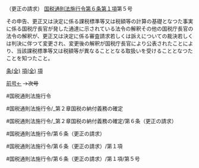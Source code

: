 （更正の請求）
[国税通則法施行令第６条第１項](国税通則法施行＿令＿第６条第１項)第５号

その申告、更正又は決定に係る課税標準等又は税額等の計算の基礎となつた事実に係る国税庁長官が発した通達に示されている法令の解釈その他の国税庁長官の法令の解釈が、更正又は決定に係る審査請求若しくは訴えについての裁決若しくは判決に伴つて変更され、変更後の解釈が国税庁長官により公表されたことにより、当該課税標準等又は税額等が異なることとなる取扱いを受けることとなつたことを知つたこと。

[条(全)](国税通則法施行＿令＿第６条_.md)    [項(全)](国税通則法施行＿令＿第６条第１項_.md)    [項](国税通則法施行＿令＿第６条第１項.md)

[前号←](国税通則法施行＿令＿第６条第１項第４号.md)  ~~→次号~~

#国税通則法施行令

#国税通則法施行令/_第２章国税の納付義務の確定

#国税通則法施行令/_第２章国税の納付義務の確定/第６条（更正の請求）

#国税通則法施行令/第６条（更正の請求）

#国税通則法施行令/第６条（更正の請求）/第１項

#国税通則法施行令/第６条（更正の請求）/第１項/第５号

